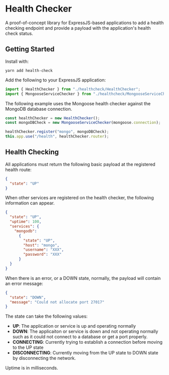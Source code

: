 # Health Checker

A proof-of-concept library for ExpressJS-based applications to add a health checking endpoint and provide a payload with the application's health check status.

## Getting Started

Install with:

```
yarn add health-check
```

Add the following to your ExpressJS application:

```typescript
import { HealthChecker } from "./healthcheck/HealthChecker";
import { MongooseServiceChecker } from "./healthcheck/MongooseServiceChecker";
```

The following example uses the Mongoose health checker against the MongoDB database connection.

```typescript
const healthChecker = new HealthChecker();
const mongoDBCheck = new MongooseServiceChecker(mongoose.connection);

healthChecker.register("mongo", mongoDBCheck);
this.app.use("/health", healthChecker.router);
```

## Health Checking

All applications must return the following basic payload at the registered health route:

```json
{
  "state": "UP"
}
```

When other services are registered on the health checker, the following information can appear.

```json
{
  "state": "UP",
  "uptime": 100,
  "services": {
    "mongodb":
      {
        "state": "UP",
        "host": "mongo",
        "username": "XXX",
        "password": "XXX"
      }
  }
}
```

When there is an error, or a DOWN state, normally, the payload will contain an error message:

```json
{
  "state": "DOWN",
  "message": "Could not allocate port 27017"
}
```

The state can take the following values:

- **UP**: The application or service is up and operating normally
- **DOWN**: The applicaiton or service is down and not operating normally such as it could not connect to a database or get a port properly.
- **CONNECTING**: Currently trying to establish a connection before moving to the UP state
- **DISCONNECTING**: Currently moving from the UP state to DOWN state by disconnecting the network.

Uptime is in milliseconds. 

